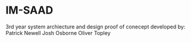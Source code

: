 # IM-SAAD
3rd year system archiecture and design proof of conecept
developed by:
Patrick Newell
Josh Osborne
Oliver Topley
